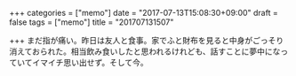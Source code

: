 +++
categories = ["memo"]
date = "2017-07-13T15:08:30+09:00"
draft = false
tags = ["memo"]
title = "201707131507"

+++
まだ指が痛い。昨日は友人と食事。家でふと財布を見ると中身がごっそり消えておられた。相当飲み食いしたと思われるけれども、話すことに夢中になっていてイマイチ思い出せず。そして今。
